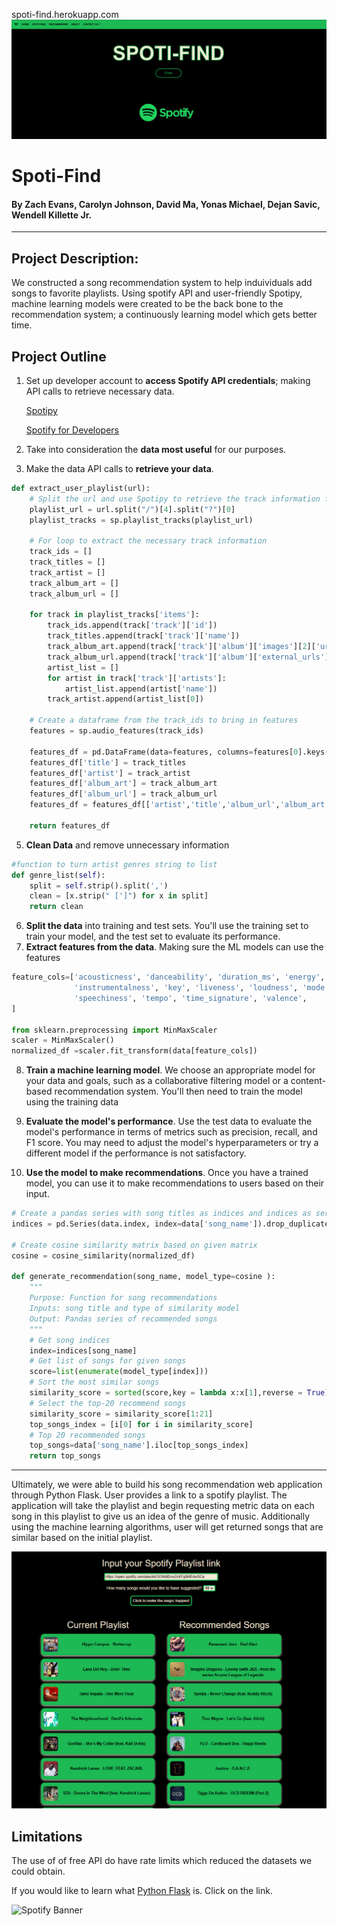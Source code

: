 spoti-find.herokuapp.com
![landing page](https://github.com/dabidma/Spoti-Find/blob/main/screenshots/landing_page.png)


# **Spoti-Find**
#### By Zach Evans, Carolyn Johnson, David Ma, Yonas Michael, Dejan Savic, Wendell Killette Jr.
***
## **Project Description:**
We constructed a song recommendation system to help induividuals add songs to favorite playlists. Using spotify API and user-friendly Spotipy, machine learning models were created to be the back bone to the recommendation system; a continuously learning model which gets better time. 

## Project Outline
1. Set up developer account to **access Spotify API credentials**; making API calls to retrieve necessary data. 
   
   [Spotipy](https://spotipy.readthedocs.io/en/2.22.0/)
   
   [Spotify for Developers](https://developer.spotify.com/)
   
2. Take into consideration the **data most useful** for our purposes.
3. Make the data API calls to **retrieve your data**.
```python 
def extract_user_playlist(url):
    # Split the url and use Spotipy to retrieve the track information for each song in the playlist
    playlist_url = url.split("/")[4].split("?")[0]
    playlist_tracks = sp.playlist_tracks(playlist_url)

    # For loop to extract the necessary track information
    track_ids = []
    track_titles = []
    track_artist = []
    track_album_art = []
    track_album_url = []

    for track in playlist_tracks['items']:
        track_ids.append(track['track']['id'])
        track_titles.append(track['track']['name'])
        track_album_art.append(track['track']['album']['images'][2]['url'])
        track_album_url.append(track['track']['album']['external_urls']['spotify'])
        artist_list = []
        for artist in track['track']['artists']:
            artist_list.append(artist['name'])
        track_artist.append(artist_list[0])

    # Create a dataframe from the track_ids to bring in features
    features = sp.audio_features(track_ids)

    features_df = pd.DataFrame(data=features, columns=features[0].keys())
    features_df['title'] = track_titles
    features_df['artist'] = track_artist
    features_df['album_art'] = track_album_art
    features_df['album_url'] = track_album_url
    features_df = features_df[['artist','title','album_url','album_art','id','danceability','energy','loudness','speechiness','acousticness','liveness','valence']]
    
    return features_df 
  ```
   

5. **Clean Data** and remove unnecessary information

```python
#function to turn artist genres string to list
def genre_list(self):
    split = self.strip().split(',')
    clean = [x.strip(" [']") for x in split]
    return clean
```

6. **Split the data** into training and test sets. You'll use the training set to train your model, and the test set to evaluate its performance.
7. **Extract features from the data**. Making sure the ML models can use the features
```python
feature_cols=['acousticness', 'danceability', 'duration_ms', 'energy',
              'instrumentalness', 'key', 'liveness', 'loudness', 'mode',
              'speechiness', 'tempo', 'time_signature', 'valence',
]

from sklearn.preprocessing import MinMaxScaler
scaler = MinMaxScaler()
normalized_df =scaler.fit_transform(data[feature_cols])
```



8. **Train a machine learning model**. We choose an appropriate model for your data and goals, such as a collaborative filtering model or a content-based recommendation system. You'll then need to train the model using the training data




9. **Evaluate the model's performance**. Use the test data to evaluate the model's performance in terms of metrics such as precision, recall, and F1 score. You may need to adjust the model's hyperparameters or try a different model if the performance is not satisfactory.



10. **Use the model to make recommendations**. Once you have a trained model, you can use it to make recommendations to users based on their input.
```python
# Create a pandas series with song titles as indices and indices as series values 
indices = pd.Series(data.index, index=data['song_name']).drop_duplicates()

# Create cosine similarity matrix based on given matrix
cosine = cosine_similarity(normalized_df)

def generate_recommendation(song_name, model_type=cosine ):
    """
    Purpose: Function for song recommendations 
    Inputs: song title and type of similarity model
    Output: Pandas series of recommended songs
    """
    # Get song indices
    index=indices[song_name]
    # Get list of songs for given songs
    score=list(enumerate(model_type[index]))
    # Sort the most similar songs
    similarity_score = sorted(score,key = lambda x:x[1],reverse = True)
    # Select the top-20 recommend songs
    similarity_score = similarity_score[1:21]
    top_songs_index = [i[0] for i in similarity_score]
    # Top 20 recommended songs
    top_songs=data['song_name'].iloc[top_songs_index]
    return top_songs
```



---
Ultimately, we were able to build his song recommendation web application through Python Flask. User provides a link to a spotify playlist. The application will take the playlist and begin requesting metric data on each song in this playlist to give us an idea of the genre of music. Additionally using the machine learning algorithms, user will get returned songs that are similar based on the initial playlist.

![web app](screenshots/recommender.png)


## Limitations
The use of of free API do have rate limits which reduced the datasets we could obtain.

If you would like to learn what [Python Flask](https://pythonbasics.org/what-is-flask-python/) is. Click on the link.

![Spotify Banner](https://developer.spotify.com/assets/branding-guidelines/using-our-logo.png)
